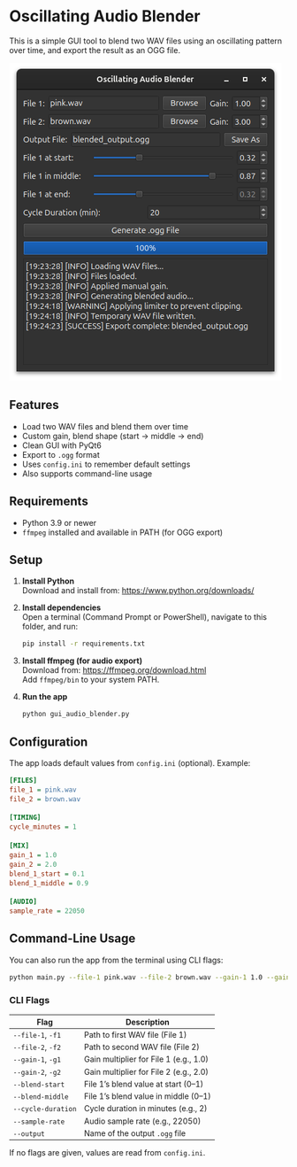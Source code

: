 # Oscillating Audio Blender

This is a simple GUI tool to blend two WAV files using an oscillating pattern over time, and export the result as an OGG file.

![GUI Screenshot](gui-screenshot.png)

## Features

- Load two WAV files and blend them over time
- Custom gain, blend shape (start → middle → end)
- Clean GUI with PyQt6
- Export to `.ogg` format
- Uses `config.ini` to remember default settings
- Also supports command-line usage

## Requirements

- Python 3.9 or newer
- `ffmpeg` installed and available in PATH (for OGG export)

## Setup

1. **Install Python**  
   Download and install from: https://www.python.org/downloads/

2. **Install dependencies**  
   Open a terminal (Command Prompt or PowerShell), navigate to this folder, and run:

   ```bash
   pip install -r requirements.txt
   ```

3. **Install ffmpeg (for audio export)**  
   Download from: https://ffmpeg.org/download.html  
   Add `ffmpeg/bin` to your system PATH.

4. **Run the app**

   ```bash
   python gui_audio_blender.py
   ```

## Configuration

The app loads default values from `config.ini` (optional). Example:

```ini
[FILES]
file_1 = pink.wav
file_2 = brown.wav

[TIMING]
cycle_minutes = 1

[MIX]
gain_1 = 1.0
gain_2 = 2.0
blend_1_start = 0.1
blend_1_middle = 0.9

[AUDIO]
sample_rate = 22050
```

## Command-Line Usage

You can also run the app from the terminal using CLI flags:

```bash
python main.py --file-1 pink.wav --file-2 brown.wav --gain-1 1.0 --gain-2 2.0 --blend-start 0.2 --blend-middle 0.8 --cycle-duration 2
```

### CLI Flags

| Flag              | Description                                 |
|-------------------|---------------------------------------------|
| `--file-1`, `-f1` | Path to first WAV file (File 1)             |
| `--file-2`, `-f2` | Path to second WAV file (File 2)            |
| `--gain-1`, `-g1` | Gain multiplier for File 1 (e.g., 1.0)      |
| `--gain-2`, `-g2` | Gain multiplier for File 2 (e.g., 2.0)      |
| `--blend-start`   | File 1’s blend value at start (0–1)         |
| `--blend-middle`  | File 1’s blend value in middle (0–1)        |
| `--cycle-duration`| Cycle duration in minutes (e.g., 2)         |
| `--sample-rate`   | Audio sample rate (e.g., 22050)             |
| `--output`        | Name of the output `.ogg` file              |

If no flags are given, values are read from `config.ini`.
